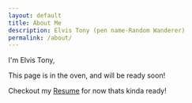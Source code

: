 ```yaml
---
layout: default
title: About Me
description: Elvis Tony (pen name-Random Wanderer)
permalink: /about/
---
```


I'm Elvis Tony,

This page is in the oven, and will be ready soon!

Checkout my [Resume](https://elvistony.github.io/resume/) for now thats kinda ready! 